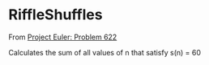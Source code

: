 # RiffleShuffles

From [Project Euler: Problem 622](https://projecteuler.net/problem=622)

Calculates the sum of all values of n that satisfy s(n) = 60
